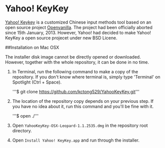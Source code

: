 Yahoo! KeyKey
===
[Yahoo! Keykey](http://tw.media.yahoo.com/keykey/) is a customized Chinese input methods tool based on an open source project [Openvanilla](http://openvanilla.org/). The project had been officially aborted since 15th January, 2013. However, Yahoo! had decided to make Yahoo! KeyKey a open source projecet under new BSD Licene.

##Installation on Mac OSX

The installer disk image cannot be directly opened or downloaded. However, together with the whole repository, it can be done in no time.

1. In Terminal, run the following command to make a copy of the repository. If you don't know where terminal is, simply type 'Terminal' on Spotlight (Ctrl + Space).
   
   '''$ git clone https://github.com/kctong529/YahooKeyKey.git'''

2. The location of the repository copy depends on your previous step. If you have no idea about it, run this command and you'll be fine with it.

   '''$ open ./'''

3. Open `YahooKeyKey-OSX-Leopard-1.1.2535.dmg` in the repository root directory.
4. Open `Install Yahoo! KeyKey.app` and run through the installer.